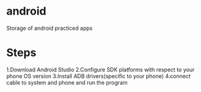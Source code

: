 # android
Storage of android practiced apps

# Steps
1.Download Android Studio
2.Configure SDK platforms with respect to your phone OS version
3.Install ADB drivers(specific to your phone)
4.connect cable to system and phone and run the program
